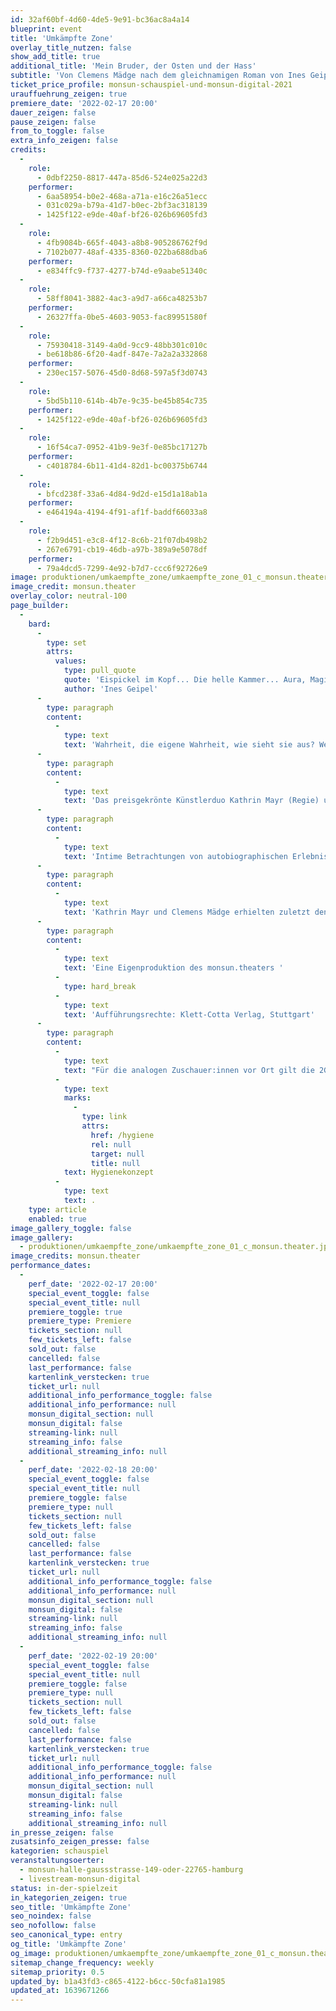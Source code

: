 ```yaml
---
id: 32af60bf-4d60-4de5-9e91-bc36ac8a4a14
blueprint: event
title: 'Umkämpfte Zone'
overlay_title_nutzen: false
show_add_title: true
additional_title: 'Mein Bruder, der Osten und der Hass'
subtitle: 'Von Clemens Mädge nach dem gleichnamigen Roman von Ines Geipel'
ticket_price_profile: monsun-schauspiel-und-monsun-digital-2021
urauffuehrung_zeigen: true
premiere_date: '2022-02-17 20:00'
dauer_zeigen: false
pause_zeigen: false
from_to_toggle: false
extra_info_zeigen: false
credits:
  -
    role:
      - 0dbf2250-8817-447a-85d6-524e025a22d3
    performer:
      - 6aa58954-b0e2-468a-a71a-e16c26a51ecc
      - 031c029a-b79a-41d7-b0ec-2bf3ac318139
      - 1425f122-e9de-40af-bf26-026b69605fd3
  -
    role:
      - 4fb9084b-665f-4043-a8b8-905286762f9d
      - 7102b077-48af-4335-8360-022ba688dba6
    performer:
      - e834ffc9-f737-4277-b74d-e9aabe51340c
  -
    role:
      - 58ff8041-3882-4ac3-a9d7-a66ca48253b7
    performer:
      - 26327ffa-0be5-4603-9053-fac89951580f
  -
    role:
      - 75930418-3149-4a0d-9cc9-48bb301c010c
      - be618b86-6f20-4adf-847e-7a2a2a332868
    performer:
      - 230ec157-5076-45d0-8d68-597a5f3d0743
  -
    role:
      - 5bd5b110-614b-4b7e-9c35-be45b854c735
    performer:
      - 1425f122-e9de-40af-bf26-026b69605fd3
  -
    role:
      - 16f54ca7-0952-41b9-9e3f-0e85bc17127b
    performer:
      - c4018784-6b11-41d4-82d1-bc00375b6744
  -
    role:
      - bfcd238f-33a6-4d84-9d2d-e15d1a18ab1a
    performer:
      - e464194a-4194-4f91-af1f-baddf66033a8
  -
    role:
      - f2b9d451-e3c8-4f12-8c6b-21f07db498b2
      - 267e6791-cb19-46db-a97b-389a9e5078df
    performer:
      - 79a4dcd5-7299-4e92-b7d7-ccc6f92726e9
image: produktionen/umkaempfte_zone/umkaempfte_zone_01_c_monsun.theater.jpg
image_credit: monsun.theater
overlay_color: neutral-100
page_builder:
  -
    bard:
      -
        type: set
        attrs:
          values:
            type: pull_quote
            quote: 'Eispickel im Kopf... Die helle Kammer... Aura, Magie, Licht... Unsere Schritte kommen nicht mehr voran... Federn... Ich will leicht sein... Ins Stasigebäude regnet es immerzu hinein...'
            author: 'Ines Geipel'
      -
        type: paragraph
        content:
          -
            type: text
            text: 'Wahrheit, die eigene Wahrheit, wie sieht sie aus? Welche Wahrheiten tragen andere mit sich? Wie verändern sie sich und welche Folgen treten auf? Der Sache auf den Grund gehen, das ist der Auftrag für sich selbst und für die Gesellschaft und für eine gemeinsame Zukunft. Was verdeckt bleibt, ist verloren. Wenn unsere Erinnerung auch nur Bruchstücke wiedergibt, ist sie das, was uns zugleich trennt und zusammenhält. Wir schreiben Geschichte immer wieder aufs Neue!'
      -
        type: paragraph
        content:
          -
            type: text
            text: 'Das preisgekrönte Künstlerduo Kathrin Mayr (Regie) und Clemens Mädge (Autor) wagt mit der Buchvorlage „Umkämpfte Zone: Mein Bruder, der Osten und der Hass“ von Ines Geipel einen Blick hinter die Kulissen. Die Autorin verhandelt in ihrem Buch anhand ihrer Familiengeschichte die politisch-historischen Dimensionen der Nazi-Diktatur und DDR-Diktatur als Resonanzraum für die Gegenwart. Verfremdete Wahrheiten sowie Trugbilder in Familie und Gesellschaft korrespondieren mit dem kollektiven Gedächtnisverlust. Die enge Beziehung zum Bruder, der durch einen Hirntumor tragisch erblindet und schließlich stirbt, ermöglicht einen emotional berührenden Blick auf Bilderruinen vergangener politischer Systeme, die es neu zu erschließen gilt. Kritisches Denken, Sprache, Dialoge decken verborgene Bilder auf und fördern eine lebendige konstruktive Debattenkultur über gespaltene Generationen und ihre Geschichten.'
      -
        type: paragraph
        content:
          -
            type: text
            text: 'Intime Betrachtungen von autobiographischen Erlebnissen der Autorin, die Auseinandersetzung mit Gewalt, Krankheit und Tod werden immer wieder verwoben mit gesamtgesellschaftlichen Entwicklungen seit der Nachkriegszeit. Erinnerungskultur wird so persönlich wie schmerzhaft, analytisch und multiperspektivisch in ihrer ganzen Ambivalenz greifbar. Es sind Erfahrungen, die nie allein den Einzelnen betreffen. Ein gesellschaftliches Psychogramm, das sich zwischen intimem Mikro- und historischem Makrokosmos bewegt. Es wird zum Diskurs angeregt, die aktuellen Verunsicherungen angesichts einer erstarkenden nationalistischen und demokratiefeindlichen Neuen Rechte zeithistorisch zu ergründen. Hierbei steht die Menschlichkeit, die Wahrheit sowie deren Ästhetik im Vordergrund.'
      -
        type: paragraph
        content:
          -
            type: text
            text: 'Kathrin Mayr und Clemens Mädge erhielten zuletzt den Theaterpreis Hamburg – Rolf Mares 2020 in der Kategorie „herausragende Regie und herausragende Dramaturgie“.'
      -
        type: paragraph
        content:
          -
            type: text
            text: 'Eine Eigenproduktion des monsun.theaters '
          -
            type: hard_break
          -
            type: text
            text: 'Aufführungsrechte: Klett-Cotta Verlag, Stuttgart'
      -
        type: paragraph
        content:
          -
            type: text
            text: "Für die analogen Zuschauer:innen vor Ort gilt die 2G++ Regel: Genesen/Geimpft + Test + Maske. Mehr Informationen in unserem\_"
          -
            type: text
            marks:
              -
                type: link
                attrs:
                  href: /hygiene
                  rel: null
                  target: null
                  title: null
            text: Hygienekonzept
          -
            type: text
            text: .
    type: article
    enabled: true
image_gallery_toggle: false
image_gallery:
  - produktionen/umkaempfte_zone/umkaempfte_zone_01_c_monsun.theater.jpg
image_credits: monsun.theater
performance_dates:
  -
    perf_date: '2022-02-17 20:00'
    special_event_toggle: false
    special_event_title: null
    premiere_toggle: true
    premiere_type: Premiere
    tickets_section: null
    few_tickets_left: false
    sold_out: false
    cancelled: false
    last_performance: false
    kartenlink_verstecken: true
    ticket_url: null
    additional_info_performance_toggle: false
    additional_info_performance: null
    monsun_digital_section: null
    monsun_digital: false
    streaming-link: null
    streaming_info: false
    additional_streaming_info: null
  -
    perf_date: '2022-02-18 20:00'
    special_event_toggle: false
    special_event_title: null
    premiere_toggle: false
    premiere_type: null
    tickets_section: null
    few_tickets_left: false
    sold_out: false
    cancelled: false
    last_performance: false
    kartenlink_verstecken: true
    ticket_url: null
    additional_info_performance_toggle: false
    additional_info_performance: null
    monsun_digital_section: null
    monsun_digital: false
    streaming-link: null
    streaming_info: false
    additional_streaming_info: null
  -
    perf_date: '2022-02-19 20:00'
    special_event_toggle: false
    special_event_title: null
    premiere_toggle: false
    premiere_type: null
    tickets_section: null
    few_tickets_left: false
    sold_out: false
    cancelled: false
    last_performance: false
    kartenlink_verstecken: true
    ticket_url: null
    additional_info_performance_toggle: false
    additional_info_performance: null
    monsun_digital_section: null
    monsun_digital: false
    streaming-link: null
    streaming_info: false
    additional_streaming_info: null
in_presse_zeigen: false
zusatsinfo_zeigen_presse: false
kategorien: schauspiel
veranstaltungsoerter:
  - monsun-halle-gaussstrasse-149-oder-22765-hamburg
  - livestream-monsun-digital
status: in-der-spielzeit
in_kategorien_zeigen: true
seo_title: 'Umkämpfte Zone'
seo_noindex: false
seo_nofollow: false
seo_canonical_type: entry
og_title: 'Umkämpfte Zone'
og_image: produktionen/umkaempfte_zone/umkaempfte_zone_01_c_monsun.theater.jpg
sitemap_change_frequency: weekly
sitemap_priority: 0.5
updated_by: b1a43fd3-c865-4122-b6cc-50cfa81a1985
updated_at: 1639671266
---
```

